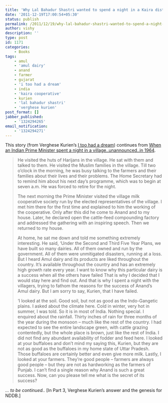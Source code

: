 ```yaml
---
title: 'Why Lal Bahadur Shastri wanted to spend a night in a Kaira district village'
date: '2011-12-19T17:00:54+05:30'
status: publish
permalink: /2011/12/19/why-lal-bahadur-shastri-wanted-to-spend-a-night-in-a-kaira-district-village
author: vishy
description: ''
type: post
id: 1171
categories: 
    - Books
tags:
    - amul
    - 'amul dairy'
    - anand
    - farmer
    - gujarat
    - 'i too had a dream'
    - india
    - 'kaira cooperative'
    - kurien
    - 'lal bahadur shastri'
    - 'verghese kurien'
post_format: []
jabber_published:
    - '1324294265'
email_notification:
    - '1324294271'
---
```

This story (from Verghese Kurien’s [I too had a dream](http://www.flipkart.com/books/8174364072?_l=CJHVEqJO3veuHytbACc9dw--&_r=EoK_y%20HNQZ%20%20SoWhfaoXyQ--&ref=0e3a134a-4afc-4313-b508-01461b9e883e&pid=0v23fkmtvc)) continues from [When an Indian Prime Minister spent a night in a village..unannounced..in 1964](http://ulaar.wordpress.com/2011/09/29/when-an-indian-prime-minister-spent-a-night-in-a-village-unannounced-in-1964/).

> He visited the huts of Harijans in the village. He sat with them and talked to them. He visited the Muslim families in the village. Till two o’clock in the morning, he was busy talking to the farmers and their families about their lives and their problems. The Home Secretary had to remind him about his next day’s programme, which was to begin at seven a.m. He was forced to retire for the night.
> 
> The next morning the Prime Minister visited the village milk cooperative society run by the elected representatives of the village. I met him there for the first time and explained to him the working of the cooperative. Only after this did he come to Anand and to my house. Later, he declared open the cattle-feed compounding factory and addressed the gathering with an inspiring speech. Then we returned to my house.
> 
> At home, he sat me down and told me something extremely interesting. He said, ‘Under the Second and Third Five Year Plans, we have built so many dairies. All of them owned and run by the government. All of them were unmitigated disasters, running at a loss. But I heard Amul dairy and its products are liked throughout the country. It’s available throughout the country and has an extremely high growth rate every year. I want to know why this particular dairy is a success when all the others have failed That is why I decided that I would stay here and find out. And that is why I spent a night with the villagers, trying to fathom the reasons for the success of Anand’s Amul dairy. But I am sorry to say, Kurien, that I have failed.
> 
> ‘I looked at the soil. Good soil, but not as good as the Indo-Gangetic plains. I asked about the climate here. Cold in winter, very hot in summer, I was told. So it is in most of India. Nothing special. I enquired about the rainfall. Thirty inches of rain for three months of the year during the monsoon – much like the rest of the country. I had expected to see the entire landscape green, with cattle grazing contentedly, but the whole place is brown, just like the rest of India. I did not find any abundant availability of fodder and feed here. I looked at your buffaloes and don’t mind my saying this, Kurien, but they are not as good as the buffaloes in my home state of Uttar Pradesh. Those buffaloes are certainly better and even give more milk. Lastly, I looked at your farmers. They’re good people – farmers are always good people – but they are not as hardworking as the farmers of Punjab. I can’t find a single reason why Anand is such a great success. Now, can you please tell me what is the secret of its success?

*… to be continued..* \[In Part 3, Verghese Kurien’s answer and the genesis for NDDB.\]
